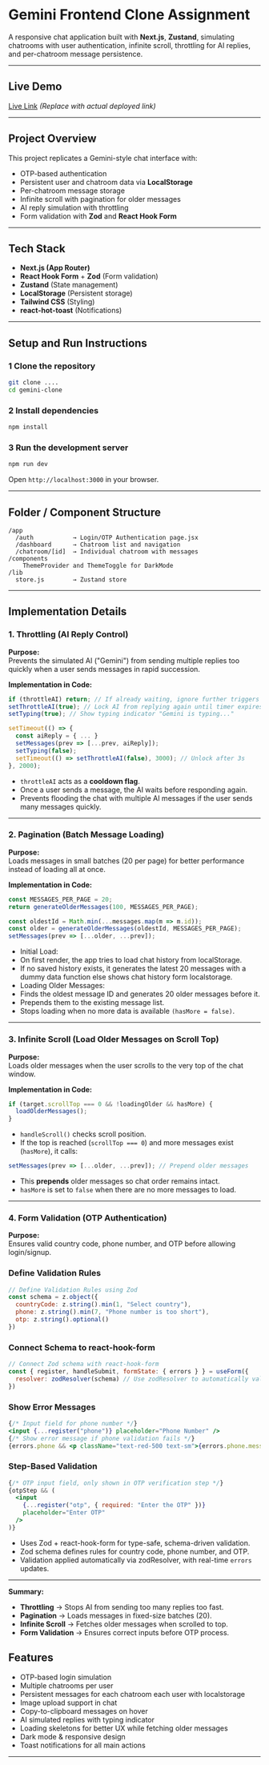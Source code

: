 # Gemini Frontend Clone Assignment

A responsive chat application built with **Next.js**, **Zustand**, simulating chatrooms with user authentication, infinite scroll, throttling for AI replies, and per-chatroom message persistence.

---

## Live Demo
[Live Link](https://your-live-link.com) *(Replace with actual deployed link)*

---

## Project Overview
This project replicates a Gemini-style chat interface with:
- OTP-based authentication
- Persistent user and chatroom data via **LocalStorage**
- Per-chatroom message storage
- Infinite scroll with pagination for older messages
- AI reply simulation with throttling
- Form validation with **Zod** and **React Hook Form**


---

## Tech Stack
- **Next.js (App Router)**
- **React Hook Form** + **Zod** (Form validation)
- **Zustand** (State management)
- **LocalStorage** (Persistent storage)
- **Tailwind CSS** (Styling)
- **react-hot-toast** (Notifications)

---

## Setup and Run Instructions

### 1️ Clone the repository
```bash
git clone ....
cd gemini-clone
```

### 2️ Install dependencies
```bash
npm install
```

### 3️ Run the development server
```bash
npm run dev
```

Open `http://localhost:3000` in your browser.

---

## Folder / Component Structure

```
/app
  /auth           → Login/OTP Authentication page.jsx
  /dashboard      → Chatroom list and navigation
  /chatroom/[id]  → Individual chatroom with messages 
/components
    ThemeProvider and ThemeToggle for DarkMode
/lib
  store.js        → Zustand store 
```

---

## Implementation Details

### **1. Throttling (AI Reply Control)**
**Purpose:**  
Prevents the simulated AI ("Gemini") from sending multiple replies too quickly when a user sends messages in rapid succession.

**Implementation in Code:**
```javascript
if (throttleAI) return; // If already waiting, ignore further triggers
setThrottleAI(true); // Lock AI from replying again until timer expires
setTyping(true); // Show typing indicator "Gemini is typing..."

setTimeout(() => {
  const aiReply = { ... }
  setMessages(prev => [...prev, aiReply]);
  setTyping(false);
  setTimeout(() => setThrottleAI(false), 3000); // Unlock after 3s
}, 2000);
```
- `throttleAI` acts as a **cooldown flag**.
- Once a user sends a message, the AI waits before responding again.
- Prevents flooding the chat with multiple AI messages if the user sends many messages quickly.

---

### **2. Pagination (Batch Message Loading)**
**Purpose:**  
Loads messages in small batches (20 per page) for better performance instead of loading all at once.

**Implementation in Code:**
```javascript
const MESSAGES_PER_PAGE = 20;
return generateOlderMessages(100, MESSAGES_PER_PAGE);

const oldestId = Math.min(...messages.map(m => m.id));
const older = generateOlderMessages(oldestId, MESSAGES_PER_PAGE);
setMessages(prev => [...older, ...prev]);

```
- Initial Load:
- On first render, the app tries to load chat history from localStorage.
- If no saved history exists, it generates the latest 20 messages with a dummy data function else shows chat history form localstorage.
- Loading Older Messages:
- Finds the oldest message ID and generates 20 older messages before it.
- Prepends them to the existing message list.
- Stops loading when no more data is available `(hasMore = false)`.



---

### **3. Infinite Scroll (Load Older Messages on Scroll Top)**
**Purpose:**  
Loads older messages when the user scrolls to the very top of the chat window.

**Implementation in Code:**
```javascript
if (target.scrollTop === 0 && !loadingOlder && hasMore) {
  loadOlderMessages();
}
```
- `handleScroll()` checks scroll position.
- If the top is reached (`scrollTop === 0`) and more messages exist (`hasMore`), it calls:
```javascript
setMessages(prev => [...older, ...prev]); // Prepend older messages
```
- This **prepends** older messages so chat order remains intact.
- `hasMore` is set to `false` when there are no more messages to load.

---

### **4. Form Validation (OTP Authentication)**
**Purpose:**  
Ensures valid country code, phone number, and OTP before allowing login/signup.

### Define Validation Rules
```javascript
// Define Validation Rules using Zod
const schema = z.object({
  countryCode: z.string().min(1, "Select country"), 
  phone: z.string().min(7, "Phone number is too short"), 
  otp: z.string().optional() 
})

```

### Connect Schema to react-hook-form
```javascript
// Connect Zod schema with react-hook-form
const { register, handleSubmit, formState: { errors } } = useForm({
  resolver: zodResolver(schema) // Use zodResolver to automatically validate form fields based on schema
})

```

### Show Error Messages
```jsx
{/* Input field for phone number */}
<input {...register("phone")} placeholder="Phone Number" />
{/* Show error message if phone validation fails */}
{errors.phone && <p className="text-red-500 text-sm">{errors.phone.message}</p>}

```

### Step-Based Validation
```jsx
{/* OTP input field, only shown in OTP verification step */}
{otpStep && (
  <input 
    {...register("otp", { required: "Enter the OTP" })} 
    placeholder="Enter OTP" 
  />
)}

```

- Uses Zod + react-hook-form for type-safe, schema-driven validation.  
- Zod schema defines rules for country code, phone number, and OTP.  
- Validation applied automatically via zodResolver, with real-time `errors` updates.  


---

**Summary:**  
- **Throttling** → Stops AI from sending too many replies too fast.  
- **Pagination** → Loads messages in fixed-size batches (20).  
- **Infinite Scroll** → Fetches older messages when scrolled to top.  
- **Form Validation** → Ensures correct inputs before OTP process.


## Features
- OTP-based login simulation
- Multiple chatrooms per user
- Persistent messages for each chatroom each user with localstorage
- Image upload support in chat
- Copy-to-clipboard messages on hover 
- AI simulated replies with typing indicator
- Loading skeletons for better UX while fetching older messages
- Dark mode & responsive design
- Toast notifications for all main actions


---
